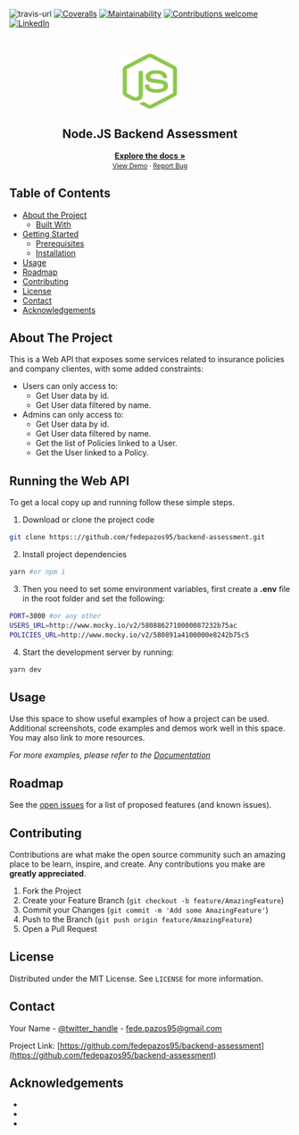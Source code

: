 ![travis-url]
[![Coveralls][coveralls-shield]][coveralls-url]
[![Maintainability][maintainability-shield]][maintainability-url]
[![Contributions welcome](https://img.shields.io/badge/contributions-welcome-brightgreen.svg?style=flat)](https://github.com/fedepazos95/backend-assessment/issues)
[![LinkedIn][linkedin-shield]][linkedin-url]

<br />
<p align="center">
  <a href="https://github.com/fedepazos95/backend-assessment">
    <img src="images/js.png" alt="Logo" width="100" height="100">
  </a>

  <h2 align="center">Node.JS Backend Assessment</h2>

  <p align="center">
    <a href="https://github.com/fedepazos95/backend-assessment"><strong>Explore the docs »</strong></a>
    <br />
    <small>
      <a href="https://github.com/fedepazos95/backend-assessment">View Demo</a>
      ·
      <a href="https://github.com/fedepazos95/backend-assessment/issues">Report Bug</a>
    </small>
  </p>
</p>



<!-- TABLE OF CONTENTS -->
## Table of Contents

* [About the Project](#about-the-project)
  * [Built With](#built-with)
* [Getting Started](#getting-started)
  * [Prerequisites](#prerequisites)
  * [Installation](#installation)
* [Usage](#usage)
* [Roadmap](#roadmap)
* [Contributing](#contributing)
* [License](#license)
* [Contact](#contact)
* [Acknowledgements](#acknowledgements)

## About The Project
This is a Web API that exposes some services related to insurance policies and company clientes, with some added constraints:

 - Users can only access to:
	 - Get User data by id.
	 - Get User data filtered by name.
 - Admins can only access to:
	 - Get User data by id.
	 - Get User data filtered by name.
	 - Get the list of Policies linked to a User.
   - Get the User linked to a Policy.

## Running the Web API
To get a local copy up and running follow these simple steps.

1. Download or clone the project code
```sh
git clone https:://github.com/fedepazos95/backend-assessment.git
```
2. Install project dependencies
```sh
yarn #or npm i
```
3. Then you need to set some environment variables, first create a **.env** file in the root folder and set the following:
```sh
PORT=3000 #or any other
USERS_URL=http://www.mocky.io/v2/5808862710000087232b75ac
POLICIES_URL=http://www.mocky.io/v2/580891a4100000e8242b75c5
```
4. Start the development server by running:
```sh
yarn dev
```



<!-- USAGE EXAMPLES -->
## Usage

Use this space to show useful examples of how a project can be used. Additional screenshots, code examples and demos work well in this space. You may also link to more resources.

_For more examples, please refer to the [Documentation](https://example.com)_



<!-- ROADMAP -->
## Roadmap

See the [open issues](https://github.com/fedepazos95/backend-assessment/issues) for a list of proposed features (and known issues).



<!-- CONTRIBUTING -->
## Contributing

Contributions are what make the open source community such an amazing place to be learn, inspire, and create. Any contributions you make are **greatly appreciated**.

1. Fork the Project
2. Create your Feature Branch (`git checkout -b feature/AmazingFeature`)
3. Commit your Changes (`git commit -m 'Add some AmazingFeature'`)
4. Push to the Branch (`git push origin feature/AmazingFeature`)
5. Open a Pull Request



<!-- LICENSE -->
## License

Distributed under the MIT License. See `LICENSE` for more information.



<!-- CONTACT -->
## Contact

Your Name - [@twitter_handle](https://twitter.com/twitter_handle) - fede.pazos95@gmail.com

Project Link: [https://github.com/fedepazos95/backend-assessment](https://github.com/fedepazos95/backend-assessment)



<!-- ACKNOWLEDGEMENTS -->
## Acknowledgements

* []()
* []()
* []()





<!-- MARKDOWN LINKS & IMAGES -->
<!-- https://www.markdownguide.org/basic-syntax/#reference-style-links -->
[linkedin-shield]: https://img.shields.io/badge/-LinkedIn-black.svg?style=flat-square&logo=linkedin&colorB=555
[linkedin-url]: https://www.linkedin.com/in/federicopazos/
[js-logo]: images/js.png
[travis-url]: https://travis-ci.org/fedepazos95/backend-assessment.svg?branch=master
[coveralls-shield]: https://coveralls.io/repos/github/fedepazos95/backend-assessment/badge.svg?branch=develop
[coveralls-url]: https://coveralls.io/github/fedepazos95/backend-assessment?branch=develop
[maintainability-shield]: https://api.codeclimate.com/v1/badges/9299d62f7e5bdcb0288f/maintainability
[maintainability-url]: https://codeclimate.com/github/fedepazos95/backend-assessment/maintainability
[dependencies-url]: https://david-dm.org/fedepazos95/backend-assessment.svg
